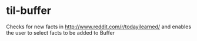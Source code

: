 til-buffer
==========

Checks for new facts in http://www.reddit.com/r/todayilearned/ and enables the user to select facts to be added to Buffer
